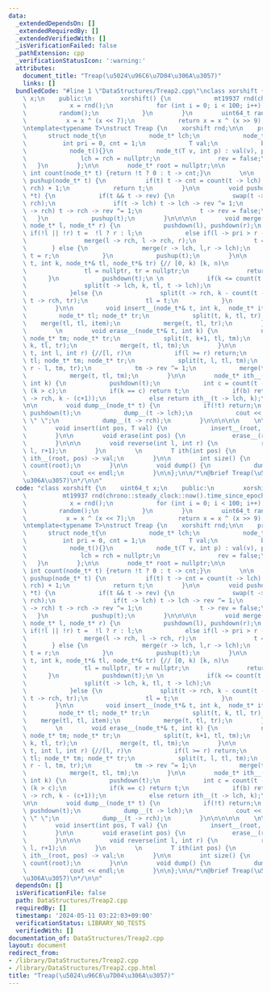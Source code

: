 ```yaml
---
data:
  _extendedDependsOn: []
  _extendedRequiredBy: []
  _extendedVerifiedWith: []
  _isVerificationFailed: false
  _pathExtension: cpp
  _verificationStatusIcon: ':warning:'
  attributes:
    document_title: "Treap(\u5024\u96C6\u7D04\u306A\u3057)"
    links: []
  bundledCode: "#line 1 \"DataStructures/Treap2.cpp\"\nclass xorshift {\n    uint64_t\
    \ x;\n    public:\n        xorshift() {\n            mt19937 rnd(chrono::steady_clock::now().time_since_epoch().count());\n\
    \            x = rnd();\n            for (int i = 0; i < 100; i++) {\n       \
    \         random();\n            }\n        }\n        uint64_t random() {\n \
    \           x = x ^ (x << 7);\n            return x = x ^ (x >> 9);\n    }\n};\n\
    \ntemplate<typename T>\nstruct Treap {\n    xorshift rnd;\n\n    private:\n  \
    \      struct node_t{\n            node_t* lch;\n            node_t* rch;\n  \
    \          int pri = 0, cnt = 1;\n            T val;\n            bool rev;\n\n\
    \            node_t(){}\n            node_t(T v, int p) : val(v), pri(p) {\n \
    \               lch = rch = nullptr;\n                rev = false;\n         \
    \   }\n        };\n\n        node_t* root = nullptr;\n\n            \n       \
    \ int count(node_t* t) {return !t ? 0 : t -> cnt;}\n        \n\n        node_t*\
    \ pushup(node_t* t) {\n           if(t) t -> cnt = count(t -> lch) + count(t ->\
    \ rch) + 1;\n            return t;\n        }\n\n        void pushdown(node_t\
    \ *t) {\n            if(t && t -> rev) {\n                swap(t -> lch, t ->\
    \ rch);\n                if(t -> lch) t -> lch -> rev ^= 1;\n                if(t\
    \ -> rch) t -> rch -> rev ^= 1;\n                t -> rev = false;\n         \
    \   }\n            pushup(t);\n        }\n\n\n\n        void merge(node_t*& t,\
    \ node_t* l, node_t* r) {\n            pushdown(l), pushdown(r);\n           \
    \ if(!l || !r) t =  !l ? r : l;\n            else if(l -> pri > r -> pri) {\n\
    \                merge(l -> rch, l -> rch, r);\n                t = l;\n     \
    \       } else {\n               merge(r -> lch, l,r -> lch);\n              \
    \ t = r;\n            }\n            pushup(t);\n        }\n\n        void split(node_t*\
    \ t, int k, node_t*& tl, node_t*& tr) {// [0, k) [k, n)\n            if(!t) {\n\
    \                tl = nullptr, tr = nullptr;\n                return;\n      \
    \      }\n            pushdown(t);\n \n            if(k <= count(t -> lch)) {\n\
    \                split(t -> lch, k, tl, t -> lch);\n                tr = t;\n\
    \            }else {\n                split(t -> rch, k - count(t -> lch) - 1,\
    \ t -> rch, tr);\n                tl = t;\n            }\n            pushup(t);\n\
    \        }\n\n         void insert__(node_t*& t, int k,  node_t* item) {\n   \
    \         node_t* tl; node_t* tr;\n            split(t, k, tl, tr);\n        \
    \    merge(tl, tl, item);\n            merge(t, tl, tr);\n        }\n        \n\
    \        \n        void erase__(node_t*& t, int k) {\n            node_t* tl;\
    \ node_t* tm; node_t* tr;\n            split(t, k+1, tl, tm);\n            split(tl,\
    \ k, tl, tr);\n            merge(t, tl, tm);\n        }\n\n        void reverse__(node_t*\
    \ t, int l, int r) {//[l, r)\n            if(l >= r) return;\n            node_t*\
    \ tl; node_t* tm; node_t* tr;\n            split(t, l, tl, tm);\n            split(tm,\
    \ r - l, tm, tr);\n            tm -> rev ^= 1;\n            merge(tm, tm, tr);\n\
    \            merge(t, tl, tm);\n        }\n\n        node_t* ith__(node_t* t,\
    \ int k) {\n            pushdown(t);\n            int c = count(t -> lch), b =\
    \ (k > c);\n            if(k == c) return t;\n            if(b) return ith__(t\
    \ -> rch, k - (c+1));\n            else return ith__(t -> lch, k);\n        }\n\
    \n\n        void dump__(node_t* t) {\n            if(!t) return;\n           \
    \ pushdown(t);\n            dump__(t -> lch);\n            cout << t -> val <<\
    \ \" \";\n            dump__(t -> rch);\n        }\n\n\n\n\n    \n\n    public:\n\
    \        void insert(int pos, T val) {\n            insert__(root, pos, new node_t(val,rnd.random()));\n\
    \        }\n\n        void erase(int pos) {\n             erase__(root, pos);\n\
    \        }\n\n\n        void reverse(int l, int r) {\n            reverse__(root,\
    \ l, r+1);\n        }\n        \n        T ith(int pos) {\n            return\
    \ ith__(root, pos) -> val;\n        }\n\n        int size() {\n            return\
    \ count(root);\n        }\n\n        void dump() {\n            dump__(root);\n\
    \            cout << endl;\n        }\n\n};\n\n/*\n@brief Treap(\u5024\u96C6\u7D04\
    \u306A\u3057)\n*/\n\n"
  code: "class xorshift {\n    uint64_t x;\n    public:\n        xorshift() {\n  \
    \          mt19937 rnd(chrono::steady_clock::now().time_since_epoch().count());\n\
    \            x = rnd();\n            for (int i = 0; i < 100; i++) {\n       \
    \         random();\n            }\n        }\n        uint64_t random() {\n \
    \           x = x ^ (x << 7);\n            return x = x ^ (x >> 9);\n    }\n};\n\
    \ntemplate<typename T>\nstruct Treap {\n    xorshift rnd;\n\n    private:\n  \
    \      struct node_t{\n            node_t* lch;\n            node_t* rch;\n  \
    \          int pri = 0, cnt = 1;\n            T val;\n            bool rev;\n\n\
    \            node_t(){}\n            node_t(T v, int p) : val(v), pri(p) {\n \
    \               lch = rch = nullptr;\n                rev = false;\n         \
    \   }\n        };\n\n        node_t* root = nullptr;\n\n            \n       \
    \ int count(node_t* t) {return !t ? 0 : t -> cnt;}\n        \n\n        node_t*\
    \ pushup(node_t* t) {\n           if(t) t -> cnt = count(t -> lch) + count(t ->\
    \ rch) + 1;\n            return t;\n        }\n\n        void pushdown(node_t\
    \ *t) {\n            if(t && t -> rev) {\n                swap(t -> lch, t ->\
    \ rch);\n                if(t -> lch) t -> lch -> rev ^= 1;\n                if(t\
    \ -> rch) t -> rch -> rev ^= 1;\n                t -> rev = false;\n         \
    \   }\n            pushup(t);\n        }\n\n\n\n        void merge(node_t*& t,\
    \ node_t* l, node_t* r) {\n            pushdown(l), pushdown(r);\n           \
    \ if(!l || !r) t =  !l ? r : l;\n            else if(l -> pri > r -> pri) {\n\
    \                merge(l -> rch, l -> rch, r);\n                t = l;\n     \
    \       } else {\n               merge(r -> lch, l,r -> lch);\n              \
    \ t = r;\n            }\n            pushup(t);\n        }\n\n        void split(node_t*\
    \ t, int k, node_t*& tl, node_t*& tr) {// [0, k) [k, n)\n            if(!t) {\n\
    \                tl = nullptr, tr = nullptr;\n                return;\n      \
    \      }\n            pushdown(t);\n \n            if(k <= count(t -> lch)) {\n\
    \                split(t -> lch, k, tl, t -> lch);\n                tr = t;\n\
    \            }else {\n                split(t -> rch, k - count(t -> lch) - 1,\
    \ t -> rch, tr);\n                tl = t;\n            }\n            pushup(t);\n\
    \        }\n\n         void insert__(node_t*& t, int k,  node_t* item) {\n   \
    \         node_t* tl; node_t* tr;\n            split(t, k, tl, tr);\n        \
    \    merge(tl, tl, item);\n            merge(t, tl, tr);\n        }\n        \n\
    \        \n        void erase__(node_t*& t, int k) {\n            node_t* tl;\
    \ node_t* tm; node_t* tr;\n            split(t, k+1, tl, tm);\n            split(tl,\
    \ k, tl, tr);\n            merge(t, tl, tm);\n        }\n\n        void reverse__(node_t*\
    \ t, int l, int r) {//[l, r)\n            if(l >= r) return;\n            node_t*\
    \ tl; node_t* tm; node_t* tr;\n            split(t, l, tl, tm);\n            split(tm,\
    \ r - l, tm, tr);\n            tm -> rev ^= 1;\n            merge(tm, tm, tr);\n\
    \            merge(t, tl, tm);\n        }\n\n        node_t* ith__(node_t* t,\
    \ int k) {\n            pushdown(t);\n            int c = count(t -> lch), b =\
    \ (k > c);\n            if(k == c) return t;\n            if(b) return ith__(t\
    \ -> rch, k - (c+1));\n            else return ith__(t -> lch, k);\n        }\n\
    \n\n        void dump__(node_t* t) {\n            if(!t) return;\n           \
    \ pushdown(t);\n            dump__(t -> lch);\n            cout << t -> val <<\
    \ \" \";\n            dump__(t -> rch);\n        }\n\n\n\n\n    \n\n    public:\n\
    \        void insert(int pos, T val) {\n            insert__(root, pos, new node_t(val,rnd.random()));\n\
    \        }\n\n        void erase(int pos) {\n             erase__(root, pos);\n\
    \        }\n\n\n        void reverse(int l, int r) {\n            reverse__(root,\
    \ l, r+1);\n        }\n        \n        T ith(int pos) {\n            return\
    \ ith__(root, pos) -> val;\n        }\n\n        int size() {\n            return\
    \ count(root);\n        }\n\n        void dump() {\n            dump__(root);\n\
    \            cout << endl;\n        }\n\n};\n\n/*\n@brief Treap(\u5024\u96C6\u7D04\
    \u306A\u3057)\n*/\n\n"
  dependsOn: []
  isVerificationFile: false
  path: DataStructures/Treap2.cpp
  requiredBy: []
  timestamp: '2024-05-11 03:22:03+09:00'
  verificationStatus: LIBRARY_NO_TESTS
  verifiedWith: []
documentation_of: DataStructures/Treap2.cpp
layout: document
redirect_from:
- /library/DataStructures/Treap2.cpp
- /library/DataStructures/Treap2.cpp.html
title: "Treap(\u5024\u96C6\u7D04\u306A\u3057)"
---
```

